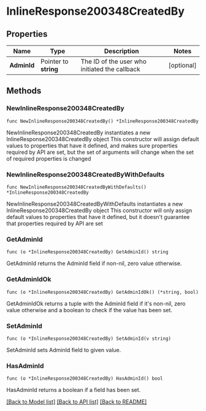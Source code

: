# InlineResponse200348CreatedBy

## Properties

Name | Type | Description | Notes
------------ | ------------- | ------------- | -------------
**AdminId** | Pointer to **string** | The ID of the user who initiated the callback | [optional] 

## Methods

### NewInlineResponse200348CreatedBy

`func NewInlineResponse200348CreatedBy() *InlineResponse200348CreatedBy`

NewInlineResponse200348CreatedBy instantiates a new InlineResponse200348CreatedBy object
This constructor will assign default values to properties that have it defined,
and makes sure properties required by API are set, but the set of arguments
will change when the set of required properties is changed

### NewInlineResponse200348CreatedByWithDefaults

`func NewInlineResponse200348CreatedByWithDefaults() *InlineResponse200348CreatedBy`

NewInlineResponse200348CreatedByWithDefaults instantiates a new InlineResponse200348CreatedBy object
This constructor will only assign default values to properties that have it defined,
but it doesn't guarantee that properties required by API are set

### GetAdminId

`func (o *InlineResponse200348CreatedBy) GetAdminId() string`

GetAdminId returns the AdminId field if non-nil, zero value otherwise.

### GetAdminIdOk

`func (o *InlineResponse200348CreatedBy) GetAdminIdOk() (*string, bool)`

GetAdminIdOk returns a tuple with the AdminId field if it's non-nil, zero value otherwise
and a boolean to check if the value has been set.

### SetAdminId

`func (o *InlineResponse200348CreatedBy) SetAdminId(v string)`

SetAdminId sets AdminId field to given value.

### HasAdminId

`func (o *InlineResponse200348CreatedBy) HasAdminId() bool`

HasAdminId returns a boolean if a field has been set.


[[Back to Model list]](../README.md#documentation-for-models) [[Back to API list]](../README.md#documentation-for-api-endpoints) [[Back to README]](../README.md)


